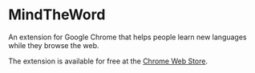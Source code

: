 MindTheWord
===========

An extension for Google Chrome that helps people learn new languages while they browse the web.

The extension is available for free at the [Chrome Web Store](https://chrome.google.com/webstore/detail/mind-the-word/fabjlaokbhaoehejcoblhahcekmogbom).